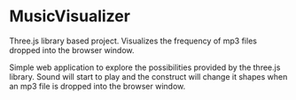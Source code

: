# MusicVisualizer
Three.js library based project. Visualizes the frequency of mp3 files dropped into the browser window.

Simple web application to explore the possibilities provided by the three.js library.
Sound will start to play and the construct will change it shapes when an mp3 file is dropped into the browser window.
